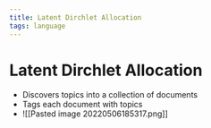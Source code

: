 ```yaml
---
title: Latent Dirchlet Allocation
tags: language
---
```


# Latent Dirchlet Allocation
- Discovers topics into a collection of documents
- Tags each document with topics
- ![[Pasted image 20220506185317.png]]








